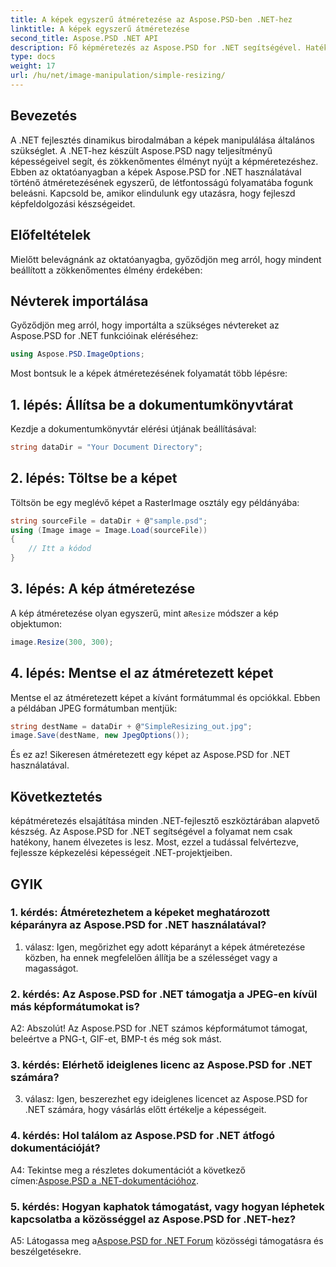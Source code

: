 ```yaml
---
title: A képek egyszerű átméretezése az Aspose.PSD-ben .NET-hez
linktitle: A képek egyszerű átméretezése
second_title: Aspose.PSD .NET API
description: Fő képméretezés az Aspose.PSD for .NET segítségével. Hatékony, zökkenőmentes és erőteljes. Emelje fel .NET-projektjeit könnyedén.
type: docs
weight: 17
url: /hu/net/image-manipulation/simple-resizing/
---
```

## Bevezetés

A .NET fejlesztés dinamikus birodalmában a képek manipulálása általános szükséglet. A .NET-hez készült Aspose.PSD nagy teljesítményű képességeivel segít, és zökkenőmentes élményt nyújt a képméretezéshez. Ebben az oktatóanyagban a képek Aspose.PSD for .NET használatával történő átméretezésének egyszerű, de létfontosságú folyamatába fogunk beleásni. Kapcsold be, amikor elindulunk egy utazásra, hogy fejleszd képfeldolgozási készségeidet.

## Előfeltételek

Mielőtt belevágnánk az oktatóanyagba, győződjön meg arról, hogy mindent beállított a zökkenőmentes élmény érdekében:

## Névterek importálása

Győződjön meg arról, hogy importálta a szükséges névtereket az Aspose.PSD for .NET funkcióinak eléréséhez:

```csharp
using Aspose.PSD.ImageOptions;
```

Most bontsuk le a képek átméretezésének folyamatát több lépésre:

## 1. lépés: Állítsa be a dokumentumkönyvtárat

Kezdje a dokumentumkönyvtár elérési útjának beállításával:

```csharp
string dataDir = "Your Document Directory";
```

## 2. lépés: Töltse be a képet

Töltsön be egy meglévő képet a RasterImage osztály egy példányába:

```csharp
string sourceFile = dataDir + @"sample.psd";
using (Image image = Image.Load(sourceFile))
{
    // Itt a kódod
}
```

## 3. lépés: A kép átméretezése

 A kép átméretezése olyan egyszerű, mint a`Resize` módszer a kép objektumon:

```csharp
image.Resize(300, 300);
```

## 4. lépés: Mentse el az átméretezett képet

Mentse el az átméretezett képet a kívánt formátummal és opciókkal. Ebben a példában JPEG formátumban mentjük:

```csharp
string destName = dataDir + @"SimpleResizing_out.jpg";
image.Save(destName, new JpegOptions());
```

És ez az! Sikeresen átméretezett egy képet az Aspose.PSD for .NET használatával.

## Következtetés

képátméretezés elsajátítása minden .NET-fejlesztő eszköztárában alapvető készség. Az Aspose.PSD for .NET segítségével a folyamat nem csak hatékony, hanem élvezetes is lesz. Most, ezzel a tudással felvértezve, fejlessze képkezelési képességeit .NET-projektjeiben.

## GYIK

### 1. kérdés: Átméretezhetem a képeket meghatározott képarányra az Aspose.PSD for .NET használatával?

1. válasz: Igen, megőrizhet egy adott képarányt a képek átméretezése közben, ha ennek megfelelően állítja be a szélességet vagy a magasságot.

### 2. kérdés: Az Aspose.PSD for .NET támogatja a JPEG-en kívül más képformátumokat is?

A2: Abszolút! Az Aspose.PSD for .NET számos képformátumot támogat, beleértve a PNG-t, GIF-et, BMP-t és még sok mást.

### 3. kérdés: Elérhető ideiglenes licenc az Aspose.PSD for .NET számára?

3. válasz: Igen, beszerezhet egy ideiglenes licencet az Aspose.PSD for .NET számára, hogy vásárlás előtt értékelje a képességeit.

### 4. kérdés: Hol találom az Aspose.PSD for .NET átfogó dokumentációját?

 A4: Tekintse meg a részletes dokumentációt a következő címen:[Aspose.PSD a .NET-dokumentációhoz](https://reference.aspose.com/psd/net/).

### 5. kérdés: Hogyan kaphatok támogatást, vagy hogyan léphetek kapcsolatba a közösséggel az Aspose.PSD for .NET-hez?

 A5: Látogassa meg a[Aspose.PSD for .NET Forum](https://forum.aspose.com/c/psd/34) közösségi támogatásra és beszélgetésekre.